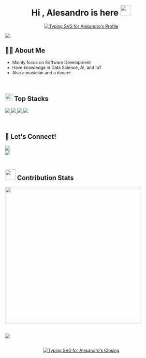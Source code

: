 <h1 align="center">
  <b>Hi , Alesandro is here </b><a href="https://github.com/tensan8"><img src="https://media.giphy.com/media/hvRJCLFzcasrR4ia7z/giphy.gif" width="35"></a>
</h1>

<p align="center">
  <a href="https://github.com/tensan8">
    <img src="https://readme-typing-svg.demolab.com?font=&duration=4000&pause=750&center=true&width=435&lines=%3CWelcome%2F%3E" alt="Typing SVG for Alesandro's Profile" />
  </a>
</p>

<a href="https://github.com/tensan8">
  <img src="https://user-images.githubusercontent.com/73097560/115834477-dbab4500-a447-11eb-908a-139a6edaec5c.gif">
</a>

## 👨‍💻 About Me
- Mainly focus on Software Development
- Have knowledge in Data Science, AI, and IoT
- Also a musician and a dancer

<br/>

## <a href="https://github.com/tensan8?tab=repositories"><img src="https://media2.giphy.com/media/QssGEmpkyEOhBCb7e1/giphy.gif?cid=ecf05e47a0n3gi1bfqntqmob8g9aid1oyj2wr3ds3mg700bl&rid=giphy.gif" width ="25"></a><b> Top Stacks</b>
<a href="https://github.com/tensan8?tab=repositories">
    <img src="https://img.shields.io/badge/React%20-%2314354C.svg?style=for-the-badge&logo=react&logoColor=white"/>
    <img src="https://img.shields.io/badge/TypeScript%20-%231572B6.svg?style=for-the-badge&logo=typescript&logoColor=white"/>
    <img src="https://img.shields.io/badge/Tailwind%20-%232370ED.svg?style=for-the-badge&logo=tailwindcss&logoColor=white"/>
    <img src="https://img.shields.io/badge/Python%20-%23F05033.svg?style=for-the-badge&logo=python&logoColor=white"/>
</a>

<br/>
<br/>
<br/>

## 🤝 Let's Connect!
<a href="https://www.linkedin.com/in/alesandro-michael-ferdinand/">
    <img src="https://img.shields.io/badge/LinkedIn: Alesandro Michael Ferdinand-%2300acee.svg?color=405DE6&style=for-the-badge&logo=linkedin&logoColor=white"/>
</a>
<br/>
<a href="mailto:tensanf@gmail.com">
    <img src="https://img.shields.io/badge/Email: tensanf@gmail.com-%23EA4335.svg?style=for-the-badge&logo=gmail&logoColor=white"/>
</a>

<br/>
<br/>

## <a href="https://github.com/tensan8"><img src="https://media.giphy.com/media/iY8CRBdQXODJSCERIr/giphy.gif" width="35"></a><b> Contribution Stats</b>
<a href="https://github.com/tensan8">
  <img src="https://github-readme-stats.vercel.app/api?username=tensan8&include_all_commits=true&count_private=true&show_icons=true&line_height=20&title_color=7A7ADB&icon_color=2234AE&text_color=D3D3D3&bg_color=0,000000,130F40" width="450"/>
</a>

<br/>
<br/>
<br/>

<a href="https://github.com/tensan8">
  <img src="https://user-images.githubusercontent.com/73097560/115834477-dbab4500-a447-11eb-908a-139a6edaec5c.gif">
</a>

<br/>
<br/>

<p align="center">
  <a href="https://github.com/tensan8">
    <img src="https://readme-typing-svg.demolab.com?font=&duration=4000&pause=750&center=true&width=435&lines=%3CGreeting+text%3D%22Have+a+great+day!%22%2F%3E" alt="Typing SVG for Alesandro's Closing" />
  </a>
</p>
